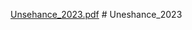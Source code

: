 [Unsehance_2023.pdf](https://github.com/Smruti0603/Uneshance_2023/files/12482798/Unsehance_2023.pdf) # Uneshance_2023
